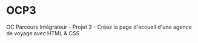 # OCP3
OC Parcours Intégrateur - Projet 3 -  Créez la page d'accueil d'une agence de voyage avec HTML &amp; CSS
